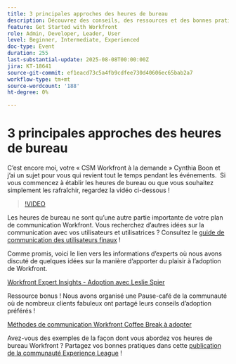 ```yaml
---
title: 3 principales approches des heures de bureau
description: Découvrez des conseils, des ressources et des bonnes pratiques de la communauté pour exécuter efficacement Office Hours d’Adobe Workfront afin de stimuler l’adoption et l’engagement.
feature: Get Started with Workfront
role: Admin, Developer, Leader, User
level: Beginner, Intermediate, Experienced
doc-type: Event
duration: 255
last-substantial-update: 2025-08-08T00:00:00Z
jira: KT-18641
source-git-commit: ef1eacd73c5a4fb9cdfee730d40606ec65bab2a7
workflow-type: tm+mt
source-wordcount: '188'
ht-degree: 0%

---
```



# 3 principales approches des heures de bureau

C’est encore moi, votre « CSM Workfront à la demande » Cynthia Boon et j’ai un sujet pour vous qui revient tout le temps pendant les événements.  Si vous commencez à établir les heures de bureau ou que vous souhaitez simplement les rafraîchir, regardez la vidéo ci-dessous ! 

>[!VIDEO](https://video.tv.adobe.com/v/3470053/?learn=on&enablevpops)

Les heures de bureau ne sont qu’une autre partie importante de votre plan de communication Workfront. Vous recherchez d’autres idées sur la communication avec vos utilisateurs et utilisatrices ? Consultez le [guide de communication des utilisateurs finaux](https://experienceleaguecommunities.adobe.com/t5/workfront-blogs/introducing-the-end-user-communications-cookbook/ba-p/607439) !

Comme promis, voici le lien vers les informations d’experts où nous avons discuté de quelques idées sur la manière d’apporter du plaisir à l’adoption de Workfront. 

[Workfront Expert Insights - Adoption avec Leslie Spier](https://experienceleaguecommunities.adobe.com/t5/workfront-discussions/video-august-2023-workfront-expert-insights-adoption-with-leslie/m-p/613314#M2588)

Ressource bonus ! Nous avons organisé une Pause-café de la communauté où de nombreux clients fabuleux ont partagé leurs conseils d’adoption préférés ! 

[Méthodes de communication Workfront Coffee Break à adopter](https://experienceleaguecommunities.adobe.com/t5/workfront-events/workfront-coffee-break-10-26-8-30am-9-30am-pdt-communication/ev-p/621879)

Avez-vous des exemples de la façon dont vous abordez vos heures de bureau Workfront ? Partagez vos bonnes pratiques dans cette [publication de la communauté Experience League](https://experienceleaguecommunities.adobe.com/t5/workfront-discussions/video-top-3-approaches-to-office-hours/td-p/713391) !


